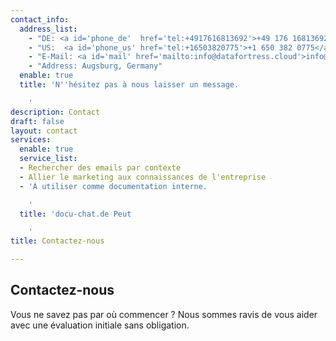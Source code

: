 ```yaml
---
contact_info:
  address_list:
    - "DE: <a id='phone_de'  href='tel:+4917616813692'>+49 176 16813692</a>"
    - "US:  <a id='phone_us' href='tel:+16503820775'>+1 650 382 0775</a>" 
    - "E-Mail: <a id='mail' href='mailto:info@datafortress.cloud'>info@dat<!--...-->afortress.cloud</a>"
    - "Address: Augsburg, Germany"
  enable: true
  title: 'N''hésitez pas à nous laisser un message.

    '
description: Contact
draft: false
layout: contact
services:
  enable: true
  service_list:
  - Rechercher des emails par contexte
  - Allier le marketing aux connaissances de l'entreprise
  - 'À utiliser comme documentation interne.

    '
  title: 'docu-chat.de Peut

    '
title: Contactez-nous

---
```

## Contactez-nous

Vous ne savez pas par où commencer ? Nous sommes ravis de vous aider avec une évaluation initiale sans obligation.
